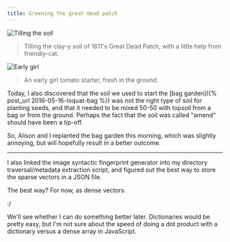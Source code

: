 ```yaml
---
title: Greening the great dead patch
---
```


![Tilling the soil]({{site.baseurl}}/images/IMG_4663.JPG)

> Tilling the clay-y soil of 1611's Great Dead Patch, with a little help from friendly-cat.

![Early girl]({{site.baseurl}}/images/IMG_4669.JPG)

> An early girl tomato starter, fresh in the ground.

Today, I also discovered that the soil we used to start the [bag garden]({% post_url 2016-05-16-loquat-bag %}) was not the right type of soil for planting seeds, and that it needed to be mixed 50-50 with topsoil from a bag or from the ground. Perhaps the fact that the soil was called "amend" should have been a tip-off.

So, Alison and I replanted the bag garden this morning, which was slightly annoying, but will hopefully result in a better outcome.

---

I also linked the image syntactic fingerprint generator into my directory traversal/metadata extraction script, and figured out the best way to store the sparse vectors in a JSON file.

The best way? For now, as dense vectors.

:/

We'll see whether I can do something better later. Dictionaries would be pretty easy, but I'm not sure about the speed of doing a dot product with a dictionary versus a dense array in JavaScript.